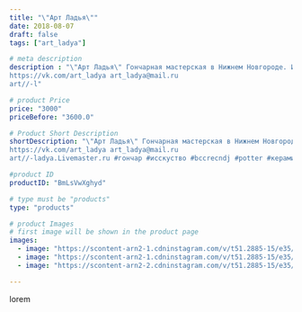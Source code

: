 ```yaml
---
title: "\"Арт Ладья\""
date: 2018-08-07
draft: false
tags: ["art_ladya"]

# meta description
description : "\"Арт Ладья\" Гончарная мастерская в Нижнем Новгороде. Изготовление керамики и мастер//-классы по обучению. 
https://vk.com/art_ladya art_ladya@mail.ru 
art//-l"

# product Price
price: "3000"
priceBefore: "3600.0"

# Product Short Description
shortDescription: "\"Арт Ладья\" Гончарная мастерская в Нижнем Новгороде. Изготовление керамики и мастер//-классы по обучению. 
https://vk.com/art_ladya art_ladya@mail.ru 
art//-ladya.Livemaster.ru #гончар #исскуство #bccrecndj #potter #керамикадляинтерьера #керамикаручнаяработа #гончарнаямастерская #керамиканазаказ #handmade #посудаизглины #керамика #гончарнаяпосуда #эксклюзивнаякерамика #painter #dishes #decor #ceramicar #jug #claygoods #restaurant #earthenware #ceramic #design #magic #ceramicart #decanter #carafe #clay #кувшин #авторскаякерамика"

#product ID
productID: "BmLsVwXghyd"

# type must be "products"
type: "products"

# product Images
# first image will be shown in the product page
images:
  - image: "https://scontent-arn2-1.cdninstagram.com/v/t51.2885-15/e35/40215928_303190486946882_2309197090909061120_n.jpg?se=7&tp=1&_nc_ht=scontent-arn2-1.cdninstagram.com&_nc_cat=102&_nc_ohc=5gklWBdQ42IAX8v29QT&oh=21a9c5d00c6429b9766cde015703521c&oe=6069E5C3&ig_cache_key=MTg0MDc1OTUzMjY5MzA4Mjc1Nw%3D%3D.2"
  - image: "https://scontent-arn2-1.cdninstagram.com/v/t51.2885-15/e35/41004125_432883480568725_8033529588917207040_n.jpg?se=7&tp=1&_nc_ht=scontent-arn2-1.cdninstagram.com&_nc_cat=101&_nc_ohc=Hr_aUk6PjhcAX_u2gPq&oh=164a0df74c1fdd22a9fb06f0f1d1c74d&oe=606B5AB2&ig_cache_key=MTg0MDc1OTU0MjE2Mzc5NzQwNA%3D%3D.2"
  - image: "https://scontent-arn2-2.cdninstagram.com/v/t51.2885-15/e35/39749626_1088439384665856_3730778699780325376_n.jpg?se=7&tp=1&_nc_ht=scontent-arn2-2.cdninstagram.com&_nc_cat=100&_nc_ohc=DsSCbACX7cgAX8fIytt&oh=9e2eedece3043323ca5117de1d84daf4&oe=606D5481&ig_cache_key=MTg0MDc1OTU1MzIxOTk4NDg4Ng%3D%3D.2"

---
```

lorem
